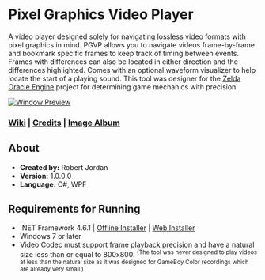 # Pixel Graphics Video Player

A video player designed solely for navigating lossless video formats with pixel graphics in mind. PGVP allows you to navigate videos frame-by-frame and bookmark specific frames to keep track of timing between events. Frames with differences can also be located in either direction and the differences highlighted. Comes with an optional waveform visualizer to help locate the start of a playing sound. This tool was designer for the [Zelda Oracle Engine](https://github.com/trigger-death/ZeldaOracle) project for determining game mechanics with precision.

[![Window Preview](https://i.imgur.com/3CrXaF6.png)](https://i.imgur.com/UdDqCXg.gifv)

### [Wiki](https://github.com/trigger-death/PGVideoPlayer/wiki) | [Credits](https://github.com/trigger-death/PGVideoPlayer/wiki/Credits) | [Image Album](https://imgur.com/a/65Wbu)

## About

* **Created by:** Robert Jordan
* **Version:** 1.0.0.0
* **Language:** C#, WPF

## Requirements for Running

* .NET Framework 4.6.1 | [Offline Installer](https://www.microsoft.com/en-us/download/details.aspx?id=49982) | [Web Installer](https://www.microsoft.com/en-us/download/details.aspx?id=49981)
* Windows 7 or later
* Video Codec must support frame playback precision and have a natural size less than or equal to 800x800. <sup>(The tool was never designed to play videos at less than the natural size as it was designed for GameBoy Color recordings which are already very small.)</sup>
